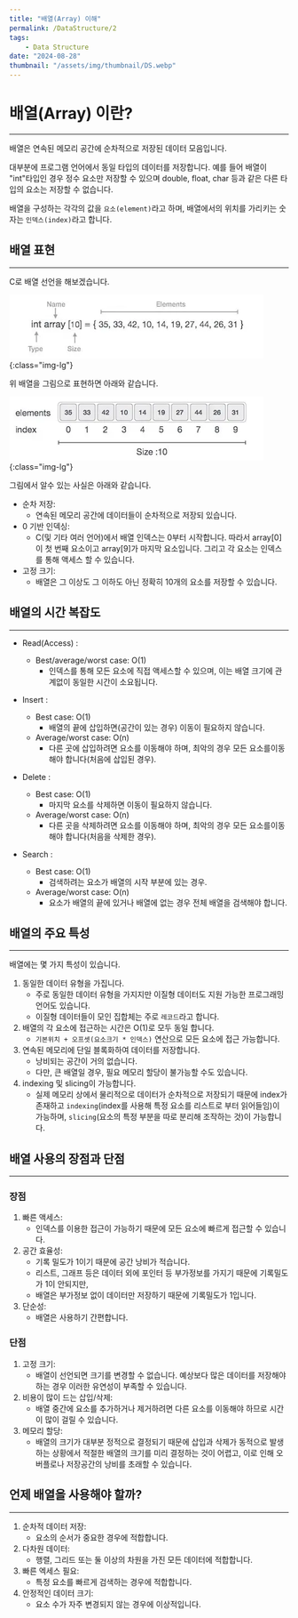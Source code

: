 ```yaml
---
title: "배열(Array) 이해"
permalink: /DataStructure/2
tags:
    - Data Structure
date: "2024-08-28"
thumbnail: "/assets/img/thumbnail/DS.webp"
---
```


# 배열(Array) 이란?
---

배열은 연속된 메모리 공간에 순차적으로 저장된 데이터 모음입니다.

대부분에 프로그램 언어에서 동일 타입의 데이터를 저장합니다. 예를 들어 배열이 "int"타입인 경우 정수 요소만 저장할 수 있으며 double, float, char 등과 같은 다른 타입의 요소는 저장할 수 없습니다.

배열을 구성하는 각각의 값을 `요소(element)`라고 하며, 배열에서의 위치를 가리키는 숫자는 `인덱스(index)`라고 합니다.

## 배열 표현
---

C로 배열 선언을 해보겠습니다.

![Array](/assets/img/posts/DS/2/1.webp "Array"){:class="img-lg"}

위 배열을 그림으로 표현하면 아래와 같습니다.

![Array2](/assets/img/posts/DS/2/2.webp "Array2"){:class="img-lg"}

그림에서 알수 있는 사실은 아래와 같습니다.

- 순차 저장:
    - 연속된 메모리 공간에 데이터들이 순차적으로 저장되 있습니다.
- 0 기반 인덱싱:
    - C(및 기타 여러 언어)에서 배열 인덱스는 0부터 시작합니다. 따라서 array[0]이 첫 번째 요소이고 array[9]가 마지막 요소입니다. 그리고 각 요소는 인덱스를 통해 액세스 할 수 있습니다.
- 고정 크기:
    - 배열은 그 이상도 그 이하도 아닌 정확히 10개의 요소를 저장할 수 있습니다.

## 배열의 시간 복잡도
---

- Read(Access) : 
    - Best/average/worst case: O(1)
        - 인덱스를 통해 모든 요소에 직접 액세스할 수 있으며, 이는 배열 크기에 관계없이 동일한 시간이 소요됩니다.

- Insert : 
    - Best case: O(1)
        - 배열의 끝에 삽입하면(공간이 있는 경우) 이동이 필요하지 않습니다.
    - Average/worst case: O(n)
        - 다른 곳에 삽입하려면 요소를 이동해야 하며, 최악의 경우 모든 요소를 ​​이동해야 합니다(처음에 삽입된 경우).

- Delete : 
    - Best case: O(1)
        - 마지막 요소를 삭제하면 이동이 필요하지 않습니다.
    - Average/worst case: O(n)
        - 다른 곳을 삭제하려면 요소를 이동해야 하며, 최악의 경우 모든 요소를 ​​이동해야 합니다(처음을 삭제한 경우).

- Search : 
    - Best case: O(1)
        - 검색하려는 요소가 배열의 시작 부분에 있는 경우.
    - Average/worst case: O(n)
        - 요소가 배열의 끝에 있거나 배열에 없는 경우 전체 배열을 검색해야 합니다.

## 배열의 주요 특성
---

배열에는 몇 가지 특성이 있습니다.
1. 동일한 데이터 유형을 가집니다.
    - 주로 동일한 데이터 유형을 가지지만 이질형 데이터도 지원 가능한 프로그래밍 언어도 있습니다.
    - 이질형 데이터들이 모인 집합체는 주로 `레코드`라고 합니다.
2. 배열의 각 요소에 접근하는 시간은 O(1)로 모두 동일 합니다.
    - `기본위치 + 오프셋(요소크기 * 인덱스)` 연산으로 모든 요소에 접근 가능합니다.
3. 연속된 메모리에 단일 블록화하여 데이터를 저장합니다.
    - 낭비되는 공간이 거의 없습니다.
    - 다만, 큰 배열일 경우, 필요 메모리 할당이 불가능할 수도 있습니다.
4. indexing 및 slicing이 가능합니다.
    - 실제 메모리 상에서 물리적으로 데이터가 순차적으로 저장되기 때문에 index가 존재하고 `indexing`(index를 사용해 특정 요소를 리스트로 부터 읽어들임)이 가능하며, `slicing`(요소의 특정 부분을 따로 분리해 조작하는 것)이 가능합니다.

## 배열 사용의 장점과 단점
---

### 장점
1. 빠른 액세스:
    - 인덱스를 이용한 접근이 가능하기 때문에 모든 요소에 빠르게 접근할 수 있습니다.
2. 공간 효율성:
    - 기록 밀도가 1이기 때문에 공간 낭비가 적습니다.
    - 리스트, 그래프 등은 데이터 외에 포인터 등 부가정보를 가지기 때문에 기록밀도가 1이 안되지만,
    - 배열은 부가정보 없이 데이터만 저장하기 때문에 기록밀도가 1입니다.
3. 단순성:
    - 배열은 사용하기 간편합니다.

### 단점
1. 고정 크기:
    - 배열이 선언되면 크기를 변경할 수 없습니다. 예상보다 많은 데이터를 저장해야 하는 경우 이러한 유연성이 부족할 수 있습니다.
2. 비용이 많이 드는 삽입/삭제:
    - 배열 중간에 요소를 추가하거나 제거하려면 다른 요소를 이동해야 하므로 시간이 많이 걸릴 수 있습니다.
3. 메모리 할당:
    - 배열의 크기가 대부분 정적으로 결정되기 때문에 삽입과 삭제가 동적으로 발생하는 상황에서 적절한 배열의 크기를 미리 결정하는 것이 어렵고, 이로 인해 오버플로나 저장공간의 낭비를 초래할 수 있습니다.

## 언제 배열을 사용해야 할까?
---

1. 순차적 데이터 저장:
    - 요소의 순서가 중요한 경우에 적합합니다.
2. 다차원 데이터:
    - 행렬, 그리드 또는 둘 이상의 차원을 가진 모든 데이터에 적합합니다.
3. 빠른 엑세스 필요:
    - 특정 요소를 빠르게 검색하는 경우에 적합합니다.
4. 안정적인 데이터 크기:
    - 요소 수가 자주 변경되지 않는 경우에 이상적입니다.
